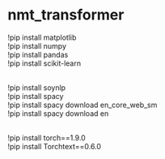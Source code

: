 # nmt_transformer

!pip install matplotlib
</br>
!pip install numpy
</br>
!pip install pandas
</br>
!pip install scikit-learn
</br>
</br>

!pip install soynlp
</br>
!pip install spacy
</br>
!pip install spacy download en_core_web_sm
</br>
!pip install spacy download en
</br>
</br>

!pip install torch==1.9.0
</br>
!pip install Torchtext==0.6.0

